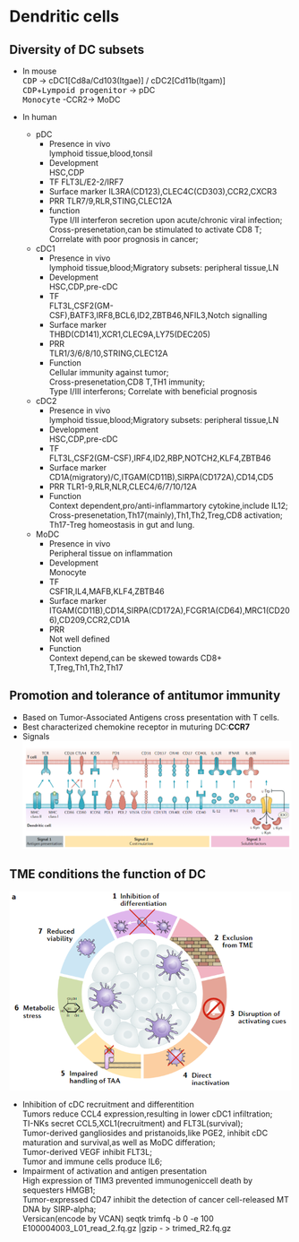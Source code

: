 # Dendritic cells

## Diversity of DC subsets

- In mouse  
  <kbd>CDP</kbd> -> cDC1[Cd8a/Cd103(Itgae)] / cDC2[Cd11b(Itgam)]  
  <kbd>CDP</kbd>+<kbd>Lympoid progenitor</kbd> -> pDC  
  <kbd>Monocyte</kbd> -CCR2-> MoDC

- In human  
  - pDC
    - Presence in vivo  
    lymphoid tissue,blood,tonsil
    - Development  
    HSC,CDP
    - TF
    FLT3L/E2-2/IRF7
    - Surface marker
    IL3RA(CD123),CLEC4C(CD303),CCR2,CXCR3
    - PRR
    TLR7/9,RLR,STING,CLEC12A
    - function  
    Type I/II interferon secretion upon acute/chronic viral infection;  
    Cross-presenetation,can be stimulated to activate CD8 T;  
    Correlate with poor prognosis in cancer;
  - cDC1
    - Presence in vivo  
    lymphoid tissue,blood;Migratory subsets: peripheral tissue,LN  
    - Development  
    HSC,CDP,pre-cDC
    - TF  
    FLT3L,CSF2(GM-CSF),BATF3,IRF8,BCL6,ID2,ZBTB46,NFIL3,Notch signalling
    - Surface marker  
    THBD(CD141),XCR1,CLEC9A,LY75(DEC205)
    - PRR  
    TLR1/3/6/8/10,STRING,CLEC12A
    - Function  
    Cellular immunity against tumor;  
    Cross-presenetation,CD8 T,TH1 immunity;  
    Type I/III interferons;
    Correlate with beneficial prognosis
  - cDC2
    - Presence in vivo  
    lymphoid tissue,blood;Migratory subsets: peripheral tissue,LN  
    - Development  
    HSC,CDP,pre-cDC
    - TF  
    FLT3L,CSF2(GM-CSF),IRF4,ID2,RBP,NOTCH2,KLF4,ZBTB46
    - Surface marker  
    CD1A(migratory)/C,ITGAM(CD11B),SIRPA(CD172A),CD14,CD5
    - PRR
    TLR1-9,RLR,NLR,CLEC4/6/7/10/12A
    - Function  
    Context dependent,pro/anti-inflammartory cytokine,include IL12;  
    Cross-presenetation,Th17(mainly),Th1,Th2,Treg,CD8 activation;  
    Th17-Treg homeostasis in gut and lung.
  - MoDC
    - Presence in vivo  
    Peripheral tissue on inflammation  
    - Development  
    Monocyte 
    - TF   
    CSF1R,IL4,MAFB,KLF4,ZBTB46
    - Surface marker  
    ITGAM(CD11B),CD14,SIRPA(CD172A),FCGR1A(CD64),MRC1(CD206),CD209,CCR2,CD1A
    - PRR  
    Not well defined
    - Function  
    Context depend,can be skewed towards CD8+ T,Treg,Th1,Th2,Th17  

## Promotion and tolerance of antitumor immunity  
- Based on Tumor-Associated Antigens cross presentation with T cells.  
- Best characterized chemokine receptor in muturing DC:**CCR7**  
- Signals  
![Figure-1 Signals of DC](DC-f1.png)

## TME conditions the function of DC
![Figure-2 Regulation of DC by tumors](DC-f2.png)
- Inhibition of cDC recruitment and differentition  
Tumors reduce CCL4 expression,resulting in lower cDC1 infiltration;  
TI-NKs secret CCL5,XCL1(recruitment) and FLT3L(survival);  
Tumor-derived gangliosides and pristanoids,like PGE2, inhibit cDC maturation and survival,as well as MoDC differation;  
Tumor-derived VEGF inhibit FLT3L;  
Tumor and immune cells produce IL6;
- Impairment of activation and antigen presentation  
High expression of TIM3 prevented immunogeniccell death by sequesters HMGB1;  
Tumor-expressed CD47 inhibit the detection of cancer cell-released MT DNA by SIRP-alpha;  
Versican(encode by VCAN)
seqtk trimfq -b 0 -e 100 E100004003_L01_read_2.fq.gz |gzip - > trimed_R2.fq.gz
